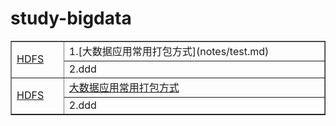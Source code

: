 # study-bigdata

<table border="1" align="center">
    <tr>
        <td rowspan="2" width=100><a href="#一HDFS">HDFS</a></td>
       	<td width=800>1.[大数据应用常用打包方式](notes/test.md)</td>
    </tr>
     <tr>
    	<td>2.ddd</td>
    </tr>
    <tr>
        <td rowspan="2"><a href="#二HIVE">HDFS</a></td>
       	<td><a href="notes/test.md">大数据应用常用打包方式</td>
    </tr>
     <tr>
    	<td>2.ddd</td>
    </tr>
</table>